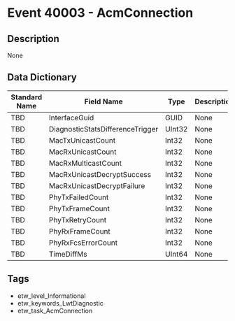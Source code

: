 # Event 40003 - AcmConnection

## Description
None

## Data Dictionary
|Standard Name|Field Name|Type|Description|Sample Value|
|---|---|---|---|---|
|TBD|InterfaceGuid|GUID|None|`None`|
|TBD|DiagnosticStatsDifferenceTrigger|UInt32|None|`None`|
|TBD|MacTxUnicastCount|Int32|None|`None`|
|TBD|MacRxUnicastCount|Int32|None|`None`|
|TBD|MacRxMulticastCount|Int32|None|`None`|
|TBD|MacRxUnicastDecryptSuccess|Int32|None|`None`|
|TBD|MacRxUnicastDecryptFailure|Int32|None|`None`|
|TBD|PhyTxFailedCount|Int32|None|`None`|
|TBD|PhyTxFrameCount|Int32|None|`None`|
|TBD|PhyTxRetryCount|Int32|None|`None`|
|TBD|PhyRxFrameCount|Int32|None|`None`|
|TBD|PhyRxFcsErrorCount|Int32|None|`None`|
|TBD|TimeDiffMs|UInt64|None|`None`|

## Tags
* etw_level_Informational
* etw_keywords_LwtDiagnostic
* etw_task_AcmConnection
